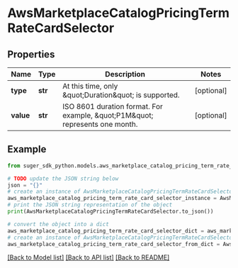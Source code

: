 # AwsMarketplaceCatalogPricingTermRateCardSelector


## Properties

Name | Type | Description | Notes
------------ | ------------- | ------------- | -------------
**type** | **str** | At this time, only \&quot;Duration\&quot; is supported. | [optional] 
**value** | **str** | ISO 8601 duration format. For example, \&quot;P1M\&quot; represents one month. | [optional] 

## Example

```python
from suger_sdk_python.models.aws_marketplace_catalog_pricing_term_rate_card_selector import AwsMarketplaceCatalogPricingTermRateCardSelector

# TODO update the JSON string below
json = "{}"
# create an instance of AwsMarketplaceCatalogPricingTermRateCardSelector from a JSON string
aws_marketplace_catalog_pricing_term_rate_card_selector_instance = AwsMarketplaceCatalogPricingTermRateCardSelector.from_json(json)
# print the JSON string representation of the object
print(AwsMarketplaceCatalogPricingTermRateCardSelector.to_json())

# convert the object into a dict
aws_marketplace_catalog_pricing_term_rate_card_selector_dict = aws_marketplace_catalog_pricing_term_rate_card_selector_instance.to_dict()
# create an instance of AwsMarketplaceCatalogPricingTermRateCardSelector from a dict
aws_marketplace_catalog_pricing_term_rate_card_selector_from_dict = AwsMarketplaceCatalogPricingTermRateCardSelector.from_dict(aws_marketplace_catalog_pricing_term_rate_card_selector_dict)
```
[[Back to Model list]](../README.md#documentation-for-models) [[Back to API list]](../README.md#documentation-for-api-endpoints) [[Back to README]](../README.md)


